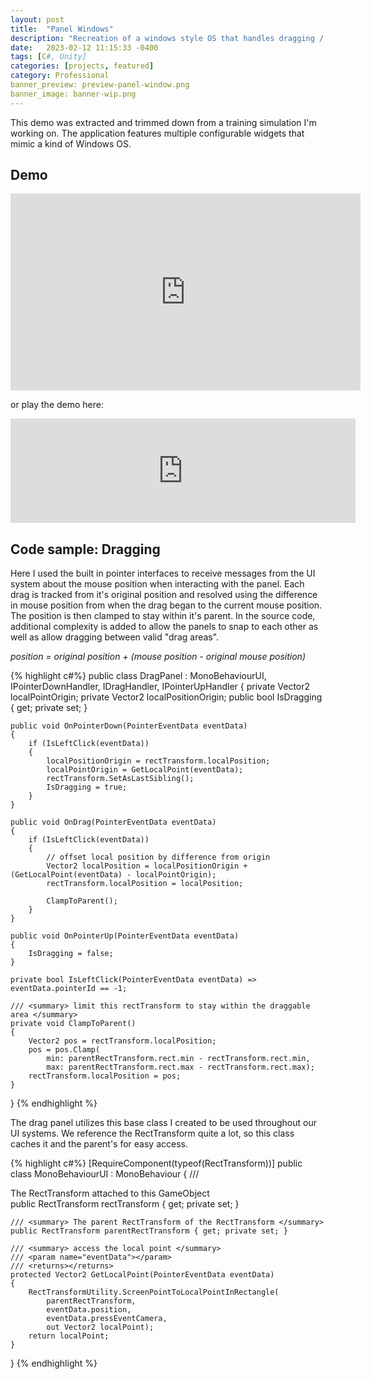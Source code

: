 ```yaml
---
layout: post
title:  "Panel Windows"
description: "Recreation of a windows style OS that handles dragging / resizing / snapping"
date:   2023-02-12 11:15:33 -0400
tags: [C#, Unity]
categories: [projects, featured]
category: Professional
banner_preview: preview-panel-window.png
banner_image: banner-wip.png
---
```


This demo was extracted and trimmed down from a training simulation I'm working on. The application features multiple configurable widgets that mimic a kind of Windows OS. 

<!--more-->

## Demo

<iframe width="560" height="315" src="https://www.youtube.com/embed/yXGjl_vUYnU?si=BOS194lT3DVz2RDt" title="YouTube video player" frameborder="0" allow="accelerometer; autoplay; clipboard-write; encrypted-media; gyroscope; picture-in-picture; web-share" referrerpolicy="strict-origin-when-cross-origin" allowfullscreen></iframe>

or play the demo here:

<iframe frameborder="0" src="https://itch.io/embed/1919346" width="552" height="167"><a href="https://daneisalive.itch.io/panel-window-demo">Panel Window Demo by DaneIsAlive</a></iframe>

## Code sample: Dragging

Here I used the built in pointer interfaces to receive messages from the UI system about the mouse position when interacting with the panel. Each drag is tracked from it's original position and resolved using the difference in mouse position from when the drag began to the current mouse position. The position is then clamped to stay within it's parent. In the source code, additional complexity is added to allow the panels to snap to each other as well as allow dragging between valid "drag areas".

*position = original position  + (mouse position - original mouse position)*

{% highlight c#%}
public class DragPanel : MonoBehaviourUI, IPointerDownHandler, IDragHandler, IPointerUpHandler
{
    private Vector2 localPointOrigin;
    private Vector2 localPositionOrigin;
    public bool IsDragging { get; private set; }

    public void OnPointerDown(PointerEventData eventData)
    {
        if (IsLeftClick(eventData))
        {
            localPositionOrigin = rectTransform.localPosition;
            localPointOrigin = GetLocalPoint(eventData);
            rectTransform.SetAsLastSibling();
            IsDragging = true;
        }
    }

    public void OnDrag(PointerEventData eventData)
    {
        if (IsLeftClick(eventData))
        {
            // offset local position by difference from origin
            Vector2 localPosition = localPositionOrigin + (GetLocalPoint(eventData) - localPointOrigin);
            rectTransform.localPosition = localPosition;

            ClampToParent();
        }
    }

    public void OnPointerUp(PointerEventData eventData)
    {
        IsDragging = false;
    }
   
    private bool IsLeftClick(PointerEventData eventData) => eventData.pointerId == -1;

    /// <summary> limit this rectTransform to stay within the draggable area </summary>
    private void ClampToParent()
    {
        Vector2 pos = rectTransform.localPosition;
        pos = pos.Clamp(
            min: parentRectTransform.rect.min - rectTransform.rect.min, 
            max: parentRectTransform.rect.max - rectTransform.rect.max);
        rectTransform.localPosition = pos;
    }
}
{% endhighlight %}

The drag panel utilizes this base class I created to be used throughout our UI systems. We reference the RectTransform quite a lot, so this class caches it and the parent's for easy access. 

{% highlight c#%}
[RequireComponent(typeof(RectTransform))]
public class MonoBehaviourUI : MonoBehaviour
{
    /// <summary>  The RectTransform attached to this GameObject </summary>
    public RectTransform rectTransform { get; private set; }

    /// <summary> The parent RectTransform of the RectTransform </summary>
    public RectTransform parentRectTransform { get; private set; }

    /// <summary> access the local point </summary>
    /// <param name="eventData"></param>
    /// <returns></returns>
    protected Vector2 GetLocalPoint(PointerEventData eventData)
    {
        RectTransformUtility.ScreenPointToLocalPointInRectangle(
            parentRectTransform,
            eventData.position,
            eventData.pressEventCamera,
            out Vector2 localPoint);
        return localPoint;
    }
}
{% endhighlight %}